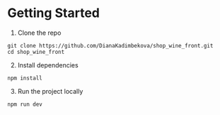 # Getting Started
1. Clone the repo
```
git clone https://github.com/DianaKadimbekova/shop_wine_front.git
cd shop_wine_front
```
2. Install dependencies
```
npm install
```
3. Run the project locally
```
npm run dev
```

